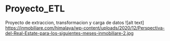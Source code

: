 # Proyecto_ETL
Proyecto de extraccion, transformacion y carga de datos
![alt text] https://inmobiliare.com/himalaya/wp-content/uploads/2020/12/Perspectiva-del-Real-Estate-para-los-siguientes-meses-inmobiliare-2.jpg
